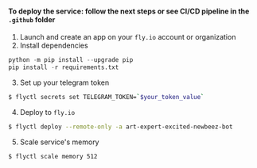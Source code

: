 #### To deploy the service: follow the next steps or see CI/CD pipeline in the `.github` folder

1. Launch and create an app on your `fly.io` account or organization 
2. Install dependencies
```python
python -m pip install --upgrade pip
pip install -r requirements.txt
```
3. Set up your telegram token
```sh
$ flyctl secrets set TELEGRAM_TOKEN=`$your_token_value`
```
4. Deploy to `fly.io`
```sh
$ flyctl deploy --remote-only -a art-expert-excited-newbeez-bot
```
5. Scale service's memory
```sh
$ flyctl scale memory 512
```
